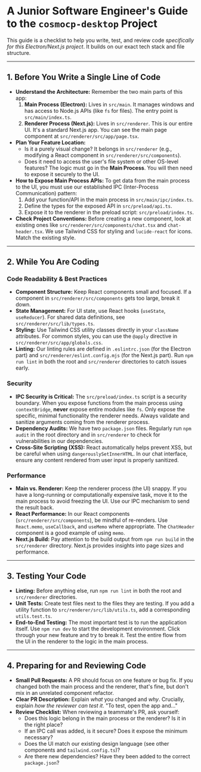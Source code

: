 # A Junior Software Engineer's Guide to the `cosmocp-desktop` Project

This guide is a checklist to help you write, test, and review code *specifically for this Electron/Next.js project*. It builds on our exact tech stack and file structure.

---

## 1. Before You Write a Single Line of Code

*   **Understand the Architecture:** Remember the two main parts of this app:
    1.  **Main Process (Electron):** Lives in `src/main`. It manages windows and has access to Node.js APIs (like `fs` for files). The entry point is `src/main/index.ts`.
    2.  **Renderer Process (Next.js):** Lives in `src/renderer`. This is our entire UI. It's a standard Next.js app. You can see the main page component at `src/renderer/src/app/page.tsx`.
*   **Plan Your Feature Location:**
    *   Is it a purely visual change? It belongs in `src/renderer` (e.g., modifying a React component in `src/renderer/src/components`).
    *   Does it need to access the user's file system or other OS-level features? The logic must go in the **Main Process**. You will then need to expose it securely to the UI.
*   **How to Expose Main Process APIs:** To get data from the main process to the UI, you must use our established IPC (Inter-Process Communication) pattern:
    1.  Add your function/API in the main process in `src/main/ipc/index.ts`.
    2.  Define the types for the exposed API in `src/preload/api.ts`.
    3.  Expose it to the renderer in the preload script: `src/preload/index.ts`.
*   **Check Project Conventions:** Before creating a new component, look at existing ones like `src/renderer/src/components/chat.tsx` and `chat-header.tsx`. We use Tailwind CSS for styling and `lucide-react` for icons. Match the existing style.

---

## 2. While You Are Coding

### Code Readability & Best Practices
*   **Component Structure:** Keep React components small and focused. If a component in `src/renderer/src/components` gets too large, break it down.
*   **State Management:** For UI state, use React hooks (`useState`, `useReducer`). For shared data definitions, see `src/renderer/src/lib/types.ts`.
*   **Styling:** Use Tailwind CSS utility classes directly in your `className` attributes. For common styles, you can use the `@apply` directive in `src/renderer/src/app/globals.css`.
*   **Linting:** Our linting rules are defined in `.eslintrc.json` (for the Electron part) and `src/renderer/eslint.config.mjs` (for the Next.js part). Run `npm run lint` in both the root and `src/renderer` directories to catch issues early.

### Security
*   **IPC Security is Critical:** The `src/preload/index.ts` script is a security boundary. When you expose functions from the main process using `contextBridge`, **never** expose entire modules like `fs`. Only expose the specific, minimal functionality the renderer needs. Always validate and sanitize arguments coming from the renderer process.
*   **Dependency Audits:** We have two `package.json` files. Regularly run `npm audit` in the root directory and in `src/renderer` to check for vulnerabilities in our dependencies.
*   **Cross-Site Scripting (XSS):** React automatically helps prevent XSS, but be careful when using `dangerouslySetInnerHTML`. In our chat interface, ensure any content rendered from user input is properly sanitized.

### Performance
*   **Main vs. Renderer:** Keep the renderer process (the UI) snappy. If you have a long-running or computationally expensive task, move it to the main process to avoid freezing the UI. Use our IPC mechanism to send the result back.
*   **React Performance:** In our React components (`src/renderer/src/components`), be mindful of re-renders. Use `React.memo`, `useCallback`, and `useMemo` where appropriate. The `ChatHeader` component is a good example of using `memo`.
*   **Next.js Build:** Pay attention to the build output from `npm run build` in the `src/renderer` directory. Next.js provides insights into page sizes and performance.

---

## 3. Testing Your Code

*   **Linting:** Before anything else, run `npm run lint` in both the root and `src/renderer` directories.
*   **Unit Tests:** Create test files next to the files they are testing. If you add a utility function to `src/renderer/src/lib/utils.ts`, add a corresponding `utils.test.ts`.
*   **End-to-End Testing:** The most important test is to run the application itself. Use `npm run dev` to start the development environment. Click through your new feature and try to break it. Test the entire flow from the UI in the renderer to the logic in the main process.

---

## 4. Preparing for and Reviewing Code

*   **Small Pull Requests:** A PR should focus on one feature or bug fix. If you changed both the main process and the renderer, that's fine, but don't mix in an unrelated component refactor.
*   **Clear PR Description:** Explain *what* you changed and *why*. Crucially, explain *how the reviewer can test it*. "To test, open the app and..."
*   **Review Checklist:** When reviewing a teammate's PR, ask yourself:
    *   Does this logic belong in the main process or the renderer? Is it in the right place?
    *   If an IPC call was added, is it secure? Does it expose the minimum necessary?
    *   Does the UI match our existing design language (see other components and `tailwind.config.ts`)?
    *   Are there new dependencies? Have they been added to the correct `package.json`?